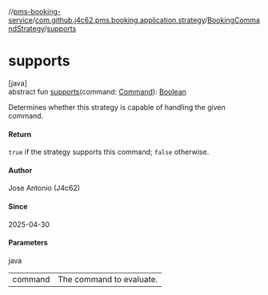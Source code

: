 //[pms-booking-service](../../../index.md)/[com.github.j4c62.pms.booking.application.strategy](../index.md)/[BookingCommandStrategy](index.md)/[supports](supports.md)

# supports

[java]\
abstract fun [supports](supports.md)(command: [Command](../../com.github.j4c62.pms.booking.domain.driver.command/-command/index.md)): [Boolean](https://kotlinlang.org/api/core/kotlin-stdlib/kotlin/-boolean/index.html)

Determines whether this strategy is capable of handling the given command.

#### Return

`true` if the strategy supports this command; `false` otherwise.

#### Author

Jose Antonio (J4c62)

#### Since

2025-04-30

#### Parameters

java

| | |
|---|---|
| command | The command to evaluate. |